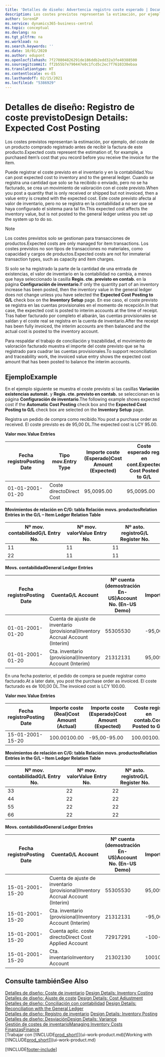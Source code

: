 ```yaml
---
title: 'Detalles de diseño: Advertencia registro coste esperado | Documentos de Microsoft'
description: Los costes previstos representan la estimación, por ejemplo, del coste de un producto comprado registrado antes de recibir la factura de este producto.
author: SorenGP
ms.service: dynamics365-business-central
ms.topic: conceptual
ms.devlang: na
ms.tgt_pltfrm: na
ms.workload: na
ms.search.keywords: ''
ms.date: 10/01/2020
ms.author: edupont
ms.openlocfilehash: 7f270804826291de186ddb2edd32a3fe40388500
ms.sourcegitcommit: ff2b55b7e790447e0c1fcd5c2ec7f7610338ebaa
ms.translationtype: HT
ms.contentlocale: es-ES
ms.lasthandoff: 02/15/2021
ms.locfileid: "5386929"
---
```

# <a name="design-details-expected-cost-posting"></a><span data-ttu-id="28ecf-103">Detalles de diseño: Registro de coste previsto</span><span class="sxs-lookup"><span data-stu-id="28ecf-103">Design Details: Expected Cost Posting</span></span>
<span data-ttu-id="28ecf-104">Los costes previstos representan la estimación, por ejemplo, del coste de un producto comprado registrado antes de recibir la factura de este producto.</span><span class="sxs-lookup"><span data-stu-id="28ecf-104">Expected costs represent the estimation of, for example, a purchased item’s cost that you record before you receive the invoice for the item.</span></span>  

 <span data-ttu-id="28ecf-105">Puede registrar el coste previsto en el inventario y en la contabilidad.</span><span class="sxs-lookup"><span data-stu-id="28ecf-105">You can post expected cost to inventory and to the general ledger.</span></span> <span data-ttu-id="28ecf-106">Cuando se registra una cantidad que solo se ha recibido o enviado, pero no se ha facturado, se crea un movimiento de valoración con el coste previsto.</span><span class="sxs-lookup"><span data-stu-id="28ecf-106">When you post a quantity that is only received or shipped but not invoiced, then a value entry is created with the expected cost.</span></span> <span data-ttu-id="28ecf-107">Este coste previsto afecta al valor de inventario, pero no se registra en la contabilidad a no ser que se haya configurado el sistema para tal fin.</span><span class="sxs-lookup"><span data-stu-id="28ecf-107">This expected cost affects the inventory value, but is not posted to the general ledger unless you set up the system up to do so.</span></span>  

> [!NOTE]  
>  <span data-ttu-id="28ecf-108">Los costes previstos solo se gestionan para transacciones de productos.</span><span class="sxs-lookup"><span data-stu-id="28ecf-108">Expected costs are only managed for item transactions.</span></span> <span data-ttu-id="28ecf-109">Los costes previstos no son tipos de transacciones no materiales, como capacidad y cargos de productos.</span><span class="sxs-lookup"><span data-stu-id="28ecf-109">Expected costs are not for immaterial transaction types, such as capacity and item charges.</span></span>  

 <span data-ttu-id="28ecf-110">Si solo se ha registrado la parte de la cantidad de una entrada de existencias, el valor de inventario en la contabilidad no cambia, a menos que haya seleccionado la casilla **Regis. cte. previsto en contab.** en la página **Configuración de inventario**.</span><span class="sxs-lookup"><span data-stu-id="28ecf-110">If only the quantity part of an inventory increase has been posted, then the inventory value in the general ledger does not change unless you have selected the **Expected Cost Posting to G/L** check box on the **Inventory Setup** page.</span></span> <span data-ttu-id="28ecf-111">En ese caso, el coste previsto se registra en las cuentas provisionales en el momento de recepción.</span><span class="sxs-lookup"><span data-stu-id="28ecf-111">In that case, the expected cost is posted to interim accounts at the time of receipt.</span></span> <span data-ttu-id="28ecf-112">Tras haber facturado por completo el albarán, las cuentas provisionales se saldan y el coste real se registra en la cuenta de inventario.</span><span class="sxs-lookup"><span data-stu-id="28ecf-112">After the receipt has been fully invoiced, the interim accounts are then balanced and the actual cost is posted to the inventory account.</span></span>  

 <span data-ttu-id="28ecf-113">Para respaldar el trabajo de conciliación y trazabilidad, el movimiento de valoración facturado muestra el importe del coste previsto que se ha registrado para cuadrar las cuentas provisionales.</span><span class="sxs-lookup"><span data-stu-id="28ecf-113">To support reconciliation and traceability work, the invoiced value entry shows the expected cost amount that has been posted to balance the interim accounts.</span></span>  

## <a name="example"></a><span data-ttu-id="28ecf-114">Ejemplo</span><span class="sxs-lookup"><span data-stu-id="28ecf-114">Example</span></span>  
 <span data-ttu-id="28ecf-115">En el ejemplo siguiente se muestra el coste previsto si las casillas **Variación existencias automát.** y **Regis. cte. previsto en contab.** se seleccionan en la página **Configuración de inventario**.</span><span class="sxs-lookup"><span data-stu-id="28ecf-115">The following example shows expected cost if the **Automatic Cost Posting** check box and the **Expected Cost Posting to G/L** check box are selected on the **Inventory Setup** page.</span></span>  

 <span data-ttu-id="28ecf-116">Registra un pedido de compra como recibido.</span><span class="sxs-lookup"><span data-stu-id="28ecf-116">You post a purchase order as received.</span></span> <span data-ttu-id="28ecf-117">El coste previsto es de 95,00 DL.</span><span class="sxs-lookup"><span data-stu-id="28ecf-117">The expected cost is LCY 95.00.</span></span>  

 <span data-ttu-id="28ecf-118">**Valor mov.**</span><span class="sxs-lookup"><span data-stu-id="28ecf-118">**Value Entries**</span></span>  

|<span data-ttu-id="28ecf-119">Fecha registro</span><span class="sxs-lookup"><span data-stu-id="28ecf-119">Posting Date</span></span>|<span data-ttu-id="28ecf-120">Tipo mov.</span><span class="sxs-lookup"><span data-stu-id="28ecf-120">Entry Type</span></span>|<span data-ttu-id="28ecf-121">Importe coste (Esperado)</span><span class="sxs-lookup"><span data-stu-id="28ecf-121">Cost Amount (Expected)</span></span>|<span data-ttu-id="28ecf-122">Coste esperado reg. en cont.</span><span class="sxs-lookup"><span data-stu-id="28ecf-122">Expected Cost Posted to G/L</span></span>|<span data-ttu-id="28ecf-123">Coste previsto</span><span class="sxs-lookup"><span data-stu-id="28ecf-123">Expected Cost</span></span>|<span data-ttu-id="28ecf-124">Nº mov. producto</span><span class="sxs-lookup"><span data-stu-id="28ecf-124">Item Ledger Entry No.</span></span>|<span data-ttu-id="28ecf-125">Nº mov.</span><span class="sxs-lookup"><span data-stu-id="28ecf-125">Entry No.</span></span>|  
|------------------|----------------|------------------------------|----------------------------------|-------------------|---------------------------|---------------|  
|<span data-ttu-id="28ecf-126">01-01-20</span><span class="sxs-lookup"><span data-stu-id="28ecf-126">01-01-20</span></span>|<span data-ttu-id="28ecf-127">Coste directo</span><span class="sxs-lookup"><span data-stu-id="28ecf-127">Direct Cost</span></span>|<span data-ttu-id="28ecf-128">95,00</span><span class="sxs-lookup"><span data-stu-id="28ecf-128">95.00</span></span>|<span data-ttu-id="28ecf-129">95,00</span><span class="sxs-lookup"><span data-stu-id="28ecf-129">95.00</span></span>|<span data-ttu-id="28ecf-130">Sí</span><span class="sxs-lookup"><span data-stu-id="28ecf-130">Yes</span></span>|<span data-ttu-id="28ecf-131">1</span><span class="sxs-lookup"><span data-stu-id="28ecf-131">1</span></span>|<span data-ttu-id="28ecf-132">1</span><span class="sxs-lookup"><span data-stu-id="28ecf-132">1</span></span>|  

 <span data-ttu-id="28ecf-133">**Movimientos de relación en C/G: tabla Relación movs. productos**</span><span class="sxs-lookup"><span data-stu-id="28ecf-133">**Relation Entries in the G/L – Item Ledger Relation Table**</span></span>  

|<span data-ttu-id="28ecf-134">Nº mov. contabilidad</span><span class="sxs-lookup"><span data-stu-id="28ecf-134">G/L Entry No.</span></span>|<span data-ttu-id="28ecf-135">Nº mov. valor</span><span class="sxs-lookup"><span data-stu-id="28ecf-135">Value Entry No.</span></span>|<span data-ttu-id="28ecf-136">Nº asto. registro</span><span class="sxs-lookup"><span data-stu-id="28ecf-136">G/L Register No.</span></span>|  
|--------------------|---------------------|-----------------------|  
|<span data-ttu-id="28ecf-137">1</span><span class="sxs-lookup"><span data-stu-id="28ecf-137">1</span></span>|<span data-ttu-id="28ecf-138">1</span><span class="sxs-lookup"><span data-stu-id="28ecf-138">1</span></span>|<span data-ttu-id="28ecf-139">1</span><span class="sxs-lookup"><span data-stu-id="28ecf-139">1</span></span>|  
|<span data-ttu-id="28ecf-140">2</span><span class="sxs-lookup"><span data-stu-id="28ecf-140">2</span></span>|<span data-ttu-id="28ecf-141">1</span><span class="sxs-lookup"><span data-stu-id="28ecf-141">1</span></span>|<span data-ttu-id="28ecf-142">1</span><span class="sxs-lookup"><span data-stu-id="28ecf-142">1</span></span>|  

 <span data-ttu-id="28ecf-143">**Movs. contabilidad**</span><span class="sxs-lookup"><span data-stu-id="28ecf-143">**General Ledger Entries**</span></span>  

|<span data-ttu-id="28ecf-144">Fecha registro</span><span class="sxs-lookup"><span data-stu-id="28ecf-144">Posting Date</span></span>|<span data-ttu-id="28ecf-145">Cuenta</span><span class="sxs-lookup"><span data-stu-id="28ecf-145">G/L Account</span></span>|<span data-ttu-id="28ecf-146">Nº cuenta (demostración En-US)</span><span class="sxs-lookup"><span data-stu-id="28ecf-146">Account No. (En-US Demo)</span></span>|<span data-ttu-id="28ecf-147">Importe</span><span class="sxs-lookup"><span data-stu-id="28ecf-147">Amount</span></span>|<span data-ttu-id="28ecf-148">Nº mov.</span><span class="sxs-lookup"><span data-stu-id="28ecf-148">Entry No.</span></span>|  
|------------------|------------------|---------------------------------|------------|---------------|  
|<span data-ttu-id="28ecf-149">01-01-20</span><span class="sxs-lookup"><span data-stu-id="28ecf-149">01-01-20</span></span>|<span data-ttu-id="28ecf-150">Cuenta de ajuste de inventario (provisional)</span><span class="sxs-lookup"><span data-stu-id="28ecf-150">Inventory Accrual Account (Interim)</span></span>|<span data-ttu-id="28ecf-151">5530</span><span class="sxs-lookup"><span data-stu-id="28ecf-151">5530</span></span>|<span data-ttu-id="28ecf-152">-95,00</span><span class="sxs-lookup"><span data-stu-id="28ecf-152">-95.00</span></span>|<span data-ttu-id="28ecf-153">2</span><span class="sxs-lookup"><span data-stu-id="28ecf-153">2</span></span>|  
|<span data-ttu-id="28ecf-154">01-01-20</span><span class="sxs-lookup"><span data-stu-id="28ecf-154">01-01-20</span></span>|<span data-ttu-id="28ecf-155">Cta. inventario (provisional)</span><span class="sxs-lookup"><span data-stu-id="28ecf-155">Inventory Account (Interim)</span></span>|<span data-ttu-id="28ecf-156">2131</span><span class="sxs-lookup"><span data-stu-id="28ecf-156">2131</span></span>|<span data-ttu-id="28ecf-157">95,00</span><span class="sxs-lookup"><span data-stu-id="28ecf-157">95.00</span></span>|<span data-ttu-id="28ecf-158">1</span><span class="sxs-lookup"><span data-stu-id="28ecf-158">1</span></span>|  

 <span data-ttu-id="28ecf-159">En una fecha posterior, el pedido de compra se puede registrar como facturado.</span><span class="sxs-lookup"><span data-stu-id="28ecf-159">At a later date, you post the purchase order as invoiced.</span></span> <span data-ttu-id="28ecf-160">El coste facturado es de 100,00 DL.</span><span class="sxs-lookup"><span data-stu-id="28ecf-160">The invoiced cost is LCY 100.00.</span></span>  

 <span data-ttu-id="28ecf-161">**Valor mov.**</span><span class="sxs-lookup"><span data-stu-id="28ecf-161">**Value Entries**</span></span>  

|<span data-ttu-id="28ecf-162">Fecha registro</span><span class="sxs-lookup"><span data-stu-id="28ecf-162">Posting Date</span></span>|<span data-ttu-id="28ecf-163">Importe coste (Real)</span><span class="sxs-lookup"><span data-stu-id="28ecf-163">Cost Amount (Actual)</span></span>|<span data-ttu-id="28ecf-164">Importe coste (Esperado)</span><span class="sxs-lookup"><span data-stu-id="28ecf-164">Cost Amount (Expected)</span></span>|<span data-ttu-id="28ecf-165">Coste regis. en contab.</span><span class="sxs-lookup"><span data-stu-id="28ecf-165">Cost Posted to G/L</span></span>|<span data-ttu-id="28ecf-166">Coste previsto</span><span class="sxs-lookup"><span data-stu-id="28ecf-166">Expected Cost</span></span>|<span data-ttu-id="28ecf-167">Nº mov. producto</span><span class="sxs-lookup"><span data-stu-id="28ecf-167">Item Ledger Entry No.</span></span>|<span data-ttu-id="28ecf-168">Nº mov.</span><span class="sxs-lookup"><span data-stu-id="28ecf-168">Entry No.</span></span>|  
|------------------|----------------------------|------------------------------|-------------------------|-------------------|---------------------------|---------------|  
|<span data-ttu-id="28ecf-169">15-01-20</span><span class="sxs-lookup"><span data-stu-id="28ecf-169">01-15-20</span></span>|<span data-ttu-id="28ecf-170">100.00</span><span class="sxs-lookup"><span data-stu-id="28ecf-170">100.00</span></span>|<span data-ttu-id="28ecf-171">-95,00</span><span class="sxs-lookup"><span data-stu-id="28ecf-171">-95.00</span></span>|<span data-ttu-id="28ecf-172">100.00</span><span class="sxs-lookup"><span data-stu-id="28ecf-172">100.00</span></span>|<span data-ttu-id="28ecf-173">No</span><span class="sxs-lookup"><span data-stu-id="28ecf-173">No</span></span>|<span data-ttu-id="28ecf-174">1</span><span class="sxs-lookup"><span data-stu-id="28ecf-174">1</span></span>|<span data-ttu-id="28ecf-175">2</span><span class="sxs-lookup"><span data-stu-id="28ecf-175">2</span></span>|  

 <span data-ttu-id="28ecf-176">**Movimientos de relación en C/G: tabla Relación movs. productos**</span><span class="sxs-lookup"><span data-stu-id="28ecf-176">**Relation Entries in the G/L – Item Ledger Relation Table**</span></span>  

|<span data-ttu-id="28ecf-177">Nº mov. contabilidad</span><span class="sxs-lookup"><span data-stu-id="28ecf-177">G/L Entry No.</span></span>|<span data-ttu-id="28ecf-178">Nº mov. valor</span><span class="sxs-lookup"><span data-stu-id="28ecf-178">Value Entry No.</span></span>|<span data-ttu-id="28ecf-179">Nº asto. registro</span><span class="sxs-lookup"><span data-stu-id="28ecf-179">G/L Register No.</span></span>|  
|--------------------|---------------------|-----------------------|  
|<span data-ttu-id="28ecf-180">3</span><span class="sxs-lookup"><span data-stu-id="28ecf-180">3</span></span>|<span data-ttu-id="28ecf-181">2</span><span class="sxs-lookup"><span data-stu-id="28ecf-181">2</span></span>|<span data-ttu-id="28ecf-182">2</span><span class="sxs-lookup"><span data-stu-id="28ecf-182">2</span></span>|  
|<span data-ttu-id="28ecf-183">4</span><span class="sxs-lookup"><span data-stu-id="28ecf-183">4</span></span>|<span data-ttu-id="28ecf-184">2</span><span class="sxs-lookup"><span data-stu-id="28ecf-184">2</span></span>|<span data-ttu-id="28ecf-185">2</span><span class="sxs-lookup"><span data-stu-id="28ecf-185">2</span></span>|  
|<span data-ttu-id="28ecf-186">5</span><span class="sxs-lookup"><span data-stu-id="28ecf-186">5</span></span>|<span data-ttu-id="28ecf-187">2</span><span class="sxs-lookup"><span data-stu-id="28ecf-187">2</span></span>|<span data-ttu-id="28ecf-188">2</span><span class="sxs-lookup"><span data-stu-id="28ecf-188">2</span></span>|  
|<span data-ttu-id="28ecf-189">6</span><span class="sxs-lookup"><span data-stu-id="28ecf-189">6</span></span>|<span data-ttu-id="28ecf-190">2</span><span class="sxs-lookup"><span data-stu-id="28ecf-190">2</span></span>|<span data-ttu-id="28ecf-191">2</span><span class="sxs-lookup"><span data-stu-id="28ecf-191">2</span></span>|  

 <span data-ttu-id="28ecf-192">**Movs. contabilidad**</span><span class="sxs-lookup"><span data-stu-id="28ecf-192">**General Ledger Entries**</span></span>  

|<span data-ttu-id="28ecf-193">Fecha registro</span><span class="sxs-lookup"><span data-stu-id="28ecf-193">Posting Date</span></span>|<span data-ttu-id="28ecf-194">Cuenta</span><span class="sxs-lookup"><span data-stu-id="28ecf-194">G/L Account</span></span>|<span data-ttu-id="28ecf-195">Nº cuenta (demostración En-US)</span><span class="sxs-lookup"><span data-stu-id="28ecf-195">Account No. (En-US Demo)</span></span>|<span data-ttu-id="28ecf-196">Importe</span><span class="sxs-lookup"><span data-stu-id="28ecf-196">Amount</span></span>|<span data-ttu-id="28ecf-197">Nº mov.</span><span class="sxs-lookup"><span data-stu-id="28ecf-197">Entry No.</span></span>|  
|------------------|------------------|---------------------------------|------------|---------------|  
|<span data-ttu-id="28ecf-198">15-01-20</span><span class="sxs-lookup"><span data-stu-id="28ecf-198">01-15-20</span></span>|<span data-ttu-id="28ecf-199">Cuenta de ajuste de inventario (provisional)</span><span class="sxs-lookup"><span data-stu-id="28ecf-199">Inventory Accrual Account (Interim)</span></span>|<span data-ttu-id="28ecf-200">5530</span><span class="sxs-lookup"><span data-stu-id="28ecf-200">5530</span></span>|<span data-ttu-id="28ecf-201">95,00</span><span class="sxs-lookup"><span data-stu-id="28ecf-201">95.00</span></span>|<span data-ttu-id="28ecf-202">4</span><span class="sxs-lookup"><span data-stu-id="28ecf-202">4</span></span>|  
|<span data-ttu-id="28ecf-203">15-01-20</span><span class="sxs-lookup"><span data-stu-id="28ecf-203">01-15-20</span></span>|<span data-ttu-id="28ecf-204">Cta. inventario (provisional)</span><span class="sxs-lookup"><span data-stu-id="28ecf-204">Inventory Account (Interim)</span></span>|<span data-ttu-id="28ecf-205">2131</span><span class="sxs-lookup"><span data-stu-id="28ecf-205">2131</span></span>|<span data-ttu-id="28ecf-206">-95,00</span><span class="sxs-lookup"><span data-stu-id="28ecf-206">-95.00</span></span>|<span data-ttu-id="28ecf-207">3</span><span class="sxs-lookup"><span data-stu-id="28ecf-207">3</span></span>|  
|<span data-ttu-id="28ecf-208">15-01-20</span><span class="sxs-lookup"><span data-stu-id="28ecf-208">01-15-20</span></span>|<span data-ttu-id="28ecf-209">Cuenta aplic. coste directo</span><span class="sxs-lookup"><span data-stu-id="28ecf-209">Direct Cost Applied Account</span></span>|<span data-ttu-id="28ecf-210">7291</span><span class="sxs-lookup"><span data-stu-id="28ecf-210">7291</span></span>|<span data-ttu-id="28ecf-211">-100</span><span class="sxs-lookup"><span data-stu-id="28ecf-211">-100</span></span>|<span data-ttu-id="28ecf-212">6</span><span class="sxs-lookup"><span data-stu-id="28ecf-212">6</span></span>|  
|<span data-ttu-id="28ecf-213">15-01-20</span><span class="sxs-lookup"><span data-stu-id="28ecf-213">01-15-20</span></span>|<span data-ttu-id="28ecf-214">Cta. inventario</span><span class="sxs-lookup"><span data-stu-id="28ecf-214">Inventory Account</span></span>|<span data-ttu-id="28ecf-215">2130</span><span class="sxs-lookup"><span data-stu-id="28ecf-215">2130</span></span>|<span data-ttu-id="28ecf-216">100</span><span class="sxs-lookup"><span data-stu-id="28ecf-216">100</span></span>|<span data-ttu-id="28ecf-217">5</span><span class="sxs-lookup"><span data-stu-id="28ecf-217">5</span></span>|  

## <a name="see-also"></a><span data-ttu-id="28ecf-218">Consulte también</span><span class="sxs-lookup"><span data-stu-id="28ecf-218">See Also</span></span>
 <span data-ttu-id="28ecf-219">[Detalles de diseño: Coste de inventario](design-details-inventory-costing.md) </span><span class="sxs-lookup"><span data-stu-id="28ecf-219">[Design Details: Inventory Costing](design-details-inventory-costing.md) </span></span>  
 <span data-ttu-id="28ecf-220">[Detalles de diseño: Ajuste de coste](design-details-cost-adjustment.md) </span><span class="sxs-lookup"><span data-stu-id="28ecf-220">[Design Details: Cost Adjustment](design-details-cost-adjustment.md) </span></span>  
 <span data-ttu-id="28ecf-221">[Detalles de diseño: Conciliación con contabilidad](design-details-reconciliation-with-the-general-ledger.md) </span><span class="sxs-lookup"><span data-stu-id="28ecf-221">[Design Details: Reconciliation with the General Ledger](design-details-reconciliation-with-the-general-ledger.md) </span></span>  
 <span data-ttu-id="28ecf-222">[Detalles de diseño: Registro de inventario](design-details-inventory-posting.md) </span><span class="sxs-lookup"><span data-stu-id="28ecf-222">[Design Details: Inventory Posting](design-details-inventory-posting.md) </span></span>  
 [<span data-ttu-id="28ecf-223">Detalles de diseño: Desviación</span><span class="sxs-lookup"><span data-stu-id="28ecf-223">Design Details: Variance</span></span>](design-details-variance.md)  
 [<span data-ttu-id="28ecf-224">Gestión de costes de inventario</span><span class="sxs-lookup"><span data-stu-id="28ecf-224">Managing Inventory Costs</span></span>](finance-manage-inventory-costs.md)  
 [<span data-ttu-id="28ecf-225">Finanzas</span><span class="sxs-lookup"><span data-stu-id="28ecf-225">Finance</span></span>](finance.md)  
 <span data-ttu-id="28ecf-226">[Trabajar con [!INCLUDE[prod_short](includes/prod_short.md)]](ui-work-product.md)</span><span class="sxs-lookup"><span data-stu-id="28ecf-226">[Working with [!INCLUDE[prod_short](includes/prod_short.md)]](ui-work-product.md)</span></span>


[!INCLUDE[footer-include](includes/footer-banner.md)]